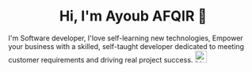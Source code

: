 <h1 align="center">Hi, I'm Ayoub AFQIR 👋</h1>

I'm Software developer, I'love self-learning new technologies,
Empower your business with a skilled, self-taught developer dedicated to meeting customer requirements and driving real project success.
<a href="https://www.linkedin.com/in/ayoub-afqir-02301b1a4/" target="_blank" rel="noopener noreferrer">
  <img src="https://img.icons8.com/color/48/000000/linkedin.png" alt="LinkedIn Logo" style="width: 24px; height: 24px;"/>
</a>
